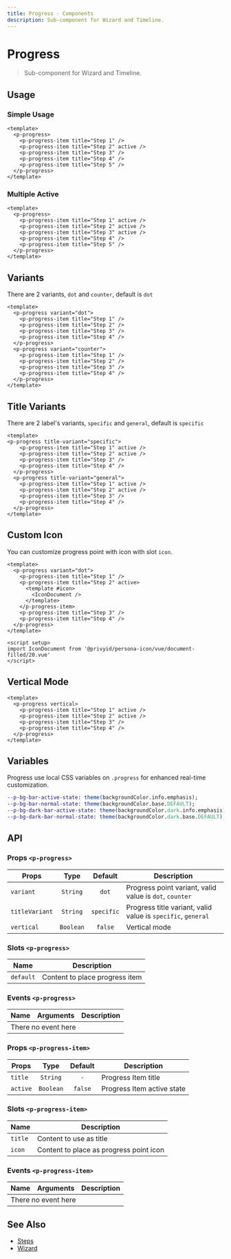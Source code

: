 ```yaml
---
title: Progress · Components
description: Sub-component for Wizard and Timeline.
---
```


<script setup>
  import pProgress from './Progress.vue'
  import pProgressItem from './ProgressItem.vue'
  import IconDocument from '@privyid/persona-icon/vue/document-filled/20.vue'
</script>

# Progress

> Sub-component for Wizard and Timeline.

## Usage

### Simple Usage

<preview>
  <p-progress>
    <p-progress-item title="Step 1" />
    <p-progress-item title="Step 2" active />
    <p-progress-item title="Step 3" />
    <p-progress-item title="Step 4" />
    <p-progress-item title="Step 5" />
  </p-progress>
</preview>

```vue
<template>
  <p-progress>
    <p-progress-item title="Step 1" />
    <p-progress-item title="Step 2" active />
    <p-progress-item title="Step 3" />
    <p-progress-item title="Step 4" />
    <p-progress-item title="Step 5" />
  </p-progress>
</template>
```

### Multiple Active

<preview>
  <p-progress>
    <p-progress-item title="Step 1" active />
    <p-progress-item title="Step 2" active />
    <p-progress-item title="Step 3" active />
    <p-progress-item title="Step 4" />
    <p-progress-item title="Step 5" />
  </p-progress>
</preview>

```vue
<template>
  <p-progress>
    <p-progress-item title="Step 1" active />
    <p-progress-item title="Step 2" active />
    <p-progress-item title="Step 3" active />
    <p-progress-item title="Step 4" />
    <p-progress-item title="Step 5" />
  </p-progress>
</template>
```

## Variants
There are 2 variants, `dot` and `counter`, default is `dot`

<preview class="flex-col space-y-4">
  <p-progress variant="dot">
    <p-progress-item title="Step 1" />
    <p-progress-item title="Step 2" />
    <p-progress-item title="Step 3" />
    <p-progress-item title="Step 4" />
  </p-progress>
  <p-progress variant="counter">
    <p-progress-item title="Step 1" />
    <p-progress-item title="Step 2" />
    <p-progress-item title="Step 3" />
    <p-progress-item title="Step 4" />
  </p-progress>
</preview>

```vue
<template>
  <p-progress variant="dot">
    <p-progress-item title="Step 1" />
    <p-progress-item title="Step 2" />
    <p-progress-item title="Step 3" />
    <p-progress-item title="Step 4" />
  </p-progress>
  <p-progress variant="counter">
    <p-progress-item title="Step 1" />
    <p-progress-item title="Step 2" />
    <p-progress-item title="Step 3" />
    <p-progress-item title="Step 4" />
  </p-progress>
</template>
```

## Title Variants

There are 2 label's variants, `specific` and `general`, default is `specific`

<preview class="flex-col space-y-4">
  <p-progress title-variant="specific">
    <p-progress-item title="Step 1" active />
    <p-progress-item title="Step 2" active />
    <p-progress-item title="Step 3" />
    <p-progress-item title="Step 4" />
  </p-progress>
  <p-progress title-variant="general">
    <p-progress-item title="Step 1" active />
    <p-progress-item title="Step 2" active />
    <p-progress-item title="Step 3" />
    <p-progress-item title="Step 4" />
  </p-progress>
</preview>

```vue
<template>
<p-progress title-variant="specific">
    <p-progress-item title="Step 1" active />
    <p-progress-item title="Step 2" active />
    <p-progress-item title="Step 3" />
    <p-progress-item title="Step 4" />
  </p-progress>
  <p-progress title-variant="general">
    <p-progress-item title="Step 1" active />
    <p-progress-item title="Step 2" active />
    <p-progress-item title="Step 3" />
    <p-progress-item title="Step 4" />
  </p-progress>
</template>
```

## Custom Icon
You can customize progress point with icon with slot `icon`.

<preview class="flex-col space-y-4">
  <p-progress variant="dot">
    <p-progress-item title="Step 1" />
    <p-progress-item title="Step 2" active>
      <template #icon>
        <IconDocument />
      </template>
    </p-progress-item>
    <p-progress-item title="Step 3" />
    <p-progress-item title="Step 4" />
  </p-progress>
</preview>

```vue
<template>
  <p-progress variant="dot">
    <p-progress-item title="Step 1" />
    <p-progress-item title="Step 2" active>
      <template #icon>
        <IconDocument />
      </template>
    </p-progress-item>
    <p-progress-item title="Step 3" />
    <p-progress-item title="Step 4" />
  </p-progress>
</template>

<script setup>
import IconDocument from '@privyid/persona-icon/vue/document-filled/20.vue'
</script>
```

## Vertical Mode

<preview>
  <div class="h-96">
    <p-progress vertical>
      <p-progress-item title="Step 1" active />
      <p-progress-item title="Step 2" active />
      <p-progress-item title="Step 3" />
      <p-progress-item title="Step 4" />
    </p-progress>
  </div>
</preview>

```vue
<template>
  <p-progress vertical>
    <p-progress-item title="Step 1" active />
    <p-progress-item title="Step 2" active />
    <p-progress-item title="Step 3" />
    <p-progress-item title="Step 4" />
  </p-progress>
</template>
```

## Variables
Progress use local CSS variables on `.progress` for enhanced real-time customization.

```sass
--p-bg-bar-active-state: theme(backgroundColor.info.emphasis);
--p-bg-bar-normal-state: theme(backgroundColor.base.DEFAULT);
--p-bg-dark-bar-active-state: theme(backgroundColor.dark.info.emphasis);
--p-bg-dark-bar-normal-state: theme(backgroundColor.dark.base.DEFAULT);
```

## API

### Props `<p-progress>`

| Props          |   Type    |  Default   | Description                                                  |
|----------------|:---------:|:----------:|--------------------------------------------------------------|
| `variant`      | `String`  |   `dot`    | Progress point variant, valid value is `dot`, `counter`      |
| `titleVariant` | `String`  | `specific` | Progress title variant, valid value is `specific`, `general` |
| `vertical`     | `Boolean` |  `false`   | Vertical mode                                                |

### Slots `<p-progress>`

| Name      | Description                    |
|-----------|--------------------------------|
| `default` | Content to place progress item |

### Events `<p-progress>`

<table>
  <thead>
    <tr>
      <th>Name</th>
      <th>Arguments</th>
      <th>Description</th>
    </tr>
  </thead>
  <tbody>
    <tr>
      <td colspan="3" class="text-center">There no event here</td>
    </tr>
  </tbody>
</table>

### Props `<p-progress-item>`

| Props    |   Type    | Default | Description                |
|----------|:---------:|:-------:|----------------------------|
| `title`  | `String`  |   `-`   | Progress Item title        |
| `active` | `Boolean` | `false` | Progress Item active state |

### Slots `<p-progress-item>`

| Name    | Description                             |
|---------|-----------------------------------------|
| `title` | Content to use as title                 |
| `icon`  | Content to place as progress point icon |

### Events `<p-progress-item>`

<table>
  <thead>
    <tr>
      <th>Name</th>
      <th>Arguments</th>
      <th>Description</th>
    </tr>
  </thead>
  <tbody>
    <tr>
      <td colspan="3" class="text-center">There no event here</td>
    </tr>
  </tbody>
</table>

## See Also
- [Steps](/components/steps/)
- [Wizard](/components/wizard/)
